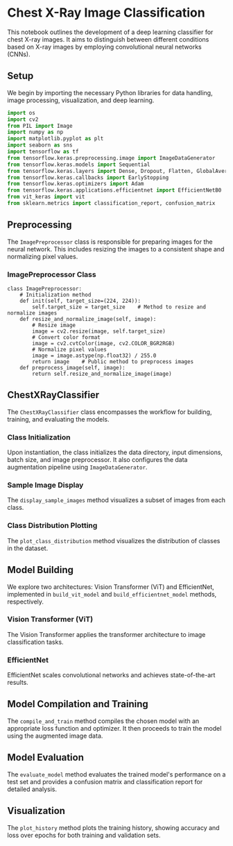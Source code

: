 # Chest X-Ray Image Classification

This notebook outlines the development of a deep learning classifier for chest X-ray images. It aims to distinguish between different conditions based on X-ray images by employing convolutional neural networks (CNNs).

## Setup

We begin by importing the necessary Python libraries for data handling, image processing, visualization, and deep learning.

```python
import os
import cv2
from PIL import Image
import numpy as np
import matplotlib.pyplot as plt
import seaborn as sns
import tensorflow as tf
from tensorflow.keras.preprocessing.image import ImageDataGenerator
from tensorflow.keras.models import Sequential
from tensorflow.keras.layers import Dense, Dropout, Flatten, GlobalAveragePooling2D
from tensorflow.keras.callbacks import EarlyStopping
from tensorflow.keras.optimizers import Adam
from tensorflow.keras.applications.efficientnet import EfficientNetB0
from vit_keras import vit
from sklearn.metrics import classification_report, confusion_matrix
```

## Preprocessing

The `ImagePreprocessor` class is responsible for preparing images for the neural network. This includes resizing the images to a consistent shape and normalizing pixel values.

### ImagePreprocessor Class

```
class ImagePreprocessor:
    # Initialization method
    def init(self, target_size=(224, 224)):
        self.target_size = target_size    # Method to resize and normalize images
    def resize_and_normalize_image(self, image):
        # Resize image
        image = cv2.resize(image, self.target_size)
        # Convert color format
        image = cv2.cvtColor(image, cv2.COLOR_BGR2RGB)
        # Normalize pixel values
        image = image.astype(np.float32) / 255.0
        return image    # Public method to preprocess images
    def preprocess_image(self, image):
        return self.resize_and_normalize_image(image)
```

## ChestXRayClassifier

The `ChestXRayClassifier` class encompasses the workflow for building, training, and evaluating the models.

### Class Initialization

Upon instantiation, the class initializes the data directory, input dimensions, batch size, and image preprocessor. It also configures the data augmentation pipeline using `ImageDataGenerator`.

### Sample Image Display

The `display_sample_images` method visualizes a subset of images from each class.

### Class Distribution Plotting

The `plot_class_distribution` method visualizes the distribution of classes in the dataset.

## Model Building

We explore two architectures: Vision Transformer (ViT) and EfficientNet, implemented in `build_vit_model` and `build_efficientnet_model` methods, respectively.

### Vision Transformer (ViT)

The Vision Transformer applies the transformer architecture to image classification tasks.

### EfficientNet

EfficientNet scales convolutional networks and achieves state-of-the-art results.

## Model Compilation and Training

The `compile_and_train` method compiles the chosen model with an appropriate loss function and optimizer. It then proceeds to train the model using the augmented image data.

## Model Evaluation

The `evaluate_model` method evaluates the trained model's performance on a test set and provides a confusion matrix and classification report for detailed analysis.

## Visualization

The `plot_history` method plots the training history, showing accuracy and loss over epochs for both training and validation sets.
